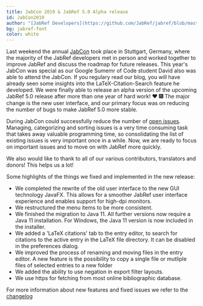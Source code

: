 ```yaml
---
title: JabCon 2019 & JabRef 5.0 Alpha release
id: JabCon2019
author: "[JabRef Developers](https://github.com/JabRef/jabref/blob/master/DEVELOPERS)" 
bg: jabref-font
color: white
---
```

Last weekend the annual [JabCon](https://jabcon.jabref.org/) took place in Stuttgart, Germany, where the majority of the JabRef developers met in person and worked together to improve JabRef and discuss the roadmap for future releases.
This year's JabCon was special as our Google Sumemr of Code student David also was able to attend the JabCon. If you regulary read our blog, you will have already seen some insights into the LaTeX-Citation-Search feature he developed.
We were finally able to release an alpha version of the upcoming JabRef 5.0 release after more than one year of hard work! ❤️ 🎆
The major change is the new user interface, and our primary focus was on reducing the number of bugs to make JabRef 5.0 more stable.

During JabCon could successfully reduce the number of [open issues](https://github.com/JabRef/jabref/issues?q=is%3Aopen+is%3Aissue).
Managing, categorizing and sorting issues is a very time consuming task that takes away valuable programming time, so consolidating the list of existing issues is very important once in a while. 
Now, we are ready to focus on important issues and to move on with JabRef more quickly.

We also would like to thank to all of our various contributors, translators and donors! This helps us a lot!

Some highlights of the things we fixed and implemented in the new release:
- We completed the rewrite of the old user interface to the new GUI technology JavaFX. This allows for a smoother JabRef user interface experience and enables support for high-dpi monitors. 
- We restructured the menu items to be more consistent.
- We finished the migration to Java 11. All further versions now require a Java 11 installation. For Windows, the Java 11 version is now included in the installer.
- We added a 'LaTeX citations' tab to the entry editor, to search for citations to the active entry in the LaTeX file directory. It can be disabled in the preferences dialog.
- We improved the process of renaming and moving files in the entry editor. A new feature is the possibility to copy a single file or mutliple files of selected entries to a new folder
- We added the ability to use negation in export filter layouts.
- We use https for fetching from most online bibliographic database.

For more information about new features and fixed issues we refer to the [changelog](https://github.com/JabRef/jabref/blob/master/CHANGELOG.md#50-alpha--2019-08-25)
